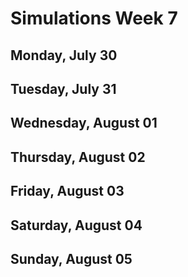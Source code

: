 # Simulations Week 7

## Monday, July 30

## Tuesday, July 31

## Wednesday, August 01

## Thursday, August 02

## Friday, August 03

## Saturday, August 04

## Sunday, August 05

